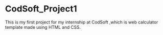 # CodSoft_Project1
 This is my first project for my internship at CodSoft ,which is web calculator template made using HTML and CSS.
